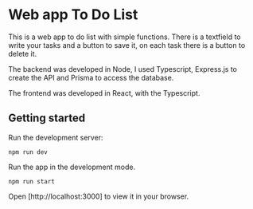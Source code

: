 # Web app To Do List

This is a web app to do list with simple functions. There is a textfield to write your tasks and a button to save it, on each task there is a button to delete it.

The backend was developed in Node, I used Typescript, Express.js to create the API and Prisma to access the database.

The frontend was developed in React, with the Typescript.

## Getting started

Run the development server:

`npm run dev`

Run the app in the development mode.

`npm run start`

Open [http://localhost:3000] to view it in your browser.
